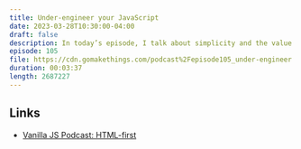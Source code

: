 ```yaml
---
title: Under-engineer your JavaScript
date: 2023-03-28T10:30:00-04:00
draft: false
description: In today’s episode, I talk about simplicity and the value of under-engineering your code.
episode: 105
file: https://cdn.gomakethings.com/podcast%2Fepisode105_under-engineer.mp3
duration: 00:03:37
length: 2687227
---
```


## Links

- [Vanilla JS Podcast: HTML-first](https://vanillajspodcast.com/html-first/)